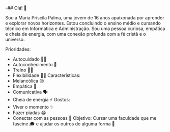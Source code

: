 -## Olá! 👋


Sou a Maria Priscila Palma, uma jovem de 16 anos apaixonada por aprender e explorar novos horizontes. Estou concluindo o ensino médio e cursando técnico em Informática e Administração. Sou uma pessoa curiosa, empática e cheia de energia, com uma conexão profunda com a fé cristã e o universo.

Prioridades:
- Autocuidado 💆‍♀️
- Autoconhecimento 🤔
- Treino 🏋️‍♀️
- Flexibilidade 🤸‍♀️
Características:
- Melancólica 😔
- Empática 💖
- Comunicativa 🗣️
- Cheia de energia ⚡
Gostos:
- Viver o momento ✨
- Fazer piadas 😂
- Conectar com as pessoas 👯
Objetivo: Cursar uma faculdade que me fascine 🎓 e ajudar os outros de alguma forma 🤝
